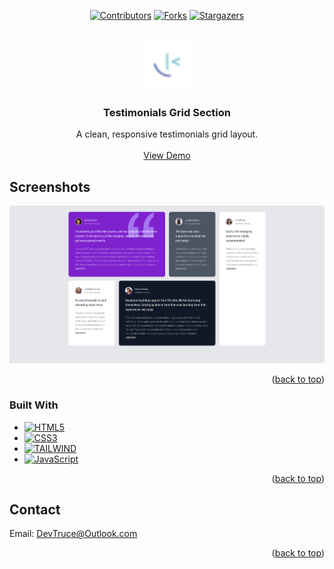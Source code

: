 <a id="readme-top"></a>

<div align="center">

[![Contributors][contributors-icon]][contributors-link]
[![Forks][forks-icon]][forks-link]
[![Stargazers][stars-icon]][stars-link]

</div>

<!-- PROJECT LOGO -->
<br />
<div align="center">
  <a href="https://github.com/DevTruce/testimonials-grid-section">
    <img src="images/favicon-32x32.png" alt="Logo" width="80" height="80">
  </a>

<h3 align="center">Testimonials Grid Section</h3>

  <p align="center">
    A clean, responsive testimonials grid layout.
    <br />
    <br />
    <a href="https://devtruce.github.io/testimonials-grid-section/" target="_blank">View Demo</a>
  </p>
</div>

<!-- ABOUT THE PROJECT -->

## Screenshots

[![Product Name Screen Shot][product-screenshot]](product-link)

<p align="right">(<a href="#readme-top">back to top</a>)</p>

### Built With

- [![HTML5][html5-icon]][html5-link]
- [![CSS3][css3-icon]][css3-link]
- [![TAILWIND][tailwind-icon]][tailwind-link]
- [![JavaScript][JavaScript-icon]][JavaScript-link]

<p align="right">(<a href="#readme-top">back to top</a>)</p>

<!-- CONTACT -->

## Contact

Email: [DevTruce@Outlook.com]()

<p align="right">(<a href="#readme-top">back to top</a>)</p>

<!-- #### MARKDOWN LINKS & IMAGES #### -->

<!-- ## GitHub ##-->
<!-- links -->

[contributors-link]: https://github.com/DevTruce/testimonials-grid-section/graphs/contributors
[forks-link]: https://github.com/DevTruce/testimonials-grid-section/network/members
[stars-link]: https://github.com/DevTruce/testimonials-grid-section/stargazers

<!-- icons -->

[contributors-icon]: https://img.shields.io/github/contributors/DevTruce/testimonials-grid-section.svg?style=for-the-badge
[forks-icon]: https://img.shields.io/github/forks/DevTruce/testimonials-grid-section.svg?style=for-the-badge
[stars-icon]: https://img.shields.io/github/stars/DevTruce/testimonials-grid-section.svg?style=for-the-badge

<!-- ## Project ## -->

[product-screenshot]: images/project-view.png
[product-link]: https://devtruce.github.io/testimonials-grid-section/

<!-- ## Tech & Tools ## -->
<!-- links -->

[html5-link]: https://html-icon/
[css3-link]: https://css3-icon/
[tailwind-link]: https://tailwindcss.com/
[javascript-link]: https://www.javascript-icon/

<!-- icons -->

[html5-icon]: https://img.shields.io/badge/HTML5-orange?style=for-the-badge&logo=html5&logoColor=white
[css3-icon]: https://img.shields.io/badge/CSS3-blue?style=for-the-badge&logo=CSS3&logoColor=white
[tailwind-icon]: https://img.shields.io/badge/tailwind-3B82F6?style=for-the-badge&logo=tailwindcss&logoColor=white
[javascript-icon]: https://img.shields.io/badge/Javascript-FCE22A?style=for-the-badge&logo=javascript&logoColor=black

